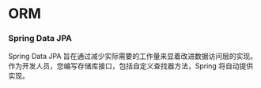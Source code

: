 # ORM
### Spring Data JPA
Spring Data JPA 旨在通过减少实际需要的工作量来显着改进数据访问层的实现。作为开发人员，您编写存储库接口，包括自定义查找器方法，Spring 将自动提供实现。